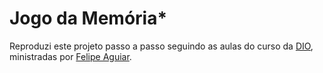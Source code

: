 # Jogo da Memória*

Reproduzi este projeto passo a passo seguindo as aulas do curso da [DIO](https://github.com/digitalinnovationone), ministradas por [Felipe Aguiar](https://github.com/felipeAguiarCode).

